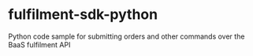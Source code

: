 # fulfilment-sdk-python
Python code sample for submitting orders and other commands over the BaaS fulfilment API
